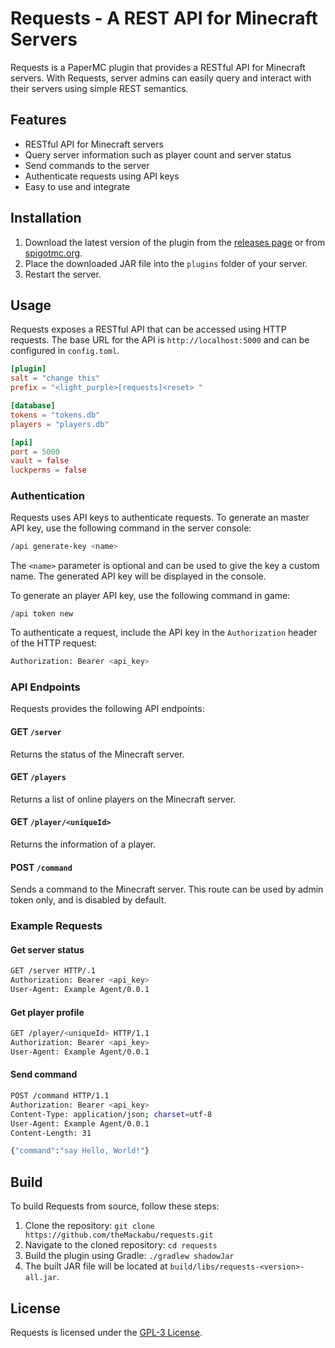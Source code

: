 # Requests - A REST API for Minecraft Servers

Requests is a PaperMC plugin that provides a RESTful API for Minecraft servers. With Requests, server admins can easily query and interact with their servers using simple REST semantics.

## Features

- RESTful API for Minecraft servers
- Query server information such as player count and server status
- Send commands to the server
- Authenticate requests using API keys
- Easy to use and integrate

## Installation

1. Download the latest version of the plugin from the [releases page](https://github.com/theMackabu/requests/releases) or from [spigotmc.org](https://no-url-yet.com).
2. Place the downloaded JAR file into the `plugins` folder of your server.
3. Restart the server.

## Usage

Requests exposes a RESTful API that can be accessed using HTTP requests. The base URL for the API is `http://localhost:5000` and can be configured in `config.toml`.

```toml
[plugin]
salt = "change this"
prefix = "<light_purple>[requests]<reset> "

[database]
tokens = "tokens.db"
players = "players.db"

[api]
port = 5000
vault = false
luckperms = false
```

### Authentication

Requests uses API keys to authenticate requests. To generate an master API key, use the following command in the server console:

```bash
/api generate-key <name>
```

The `<name>` parameter is optional and can be used to give the key a custom name. The generated API key will be displayed in the console.

To generate an player API key, use the following command in game:

```
/api token new
```

To authenticate a request, include the API key in the `Authorization` header of the HTTP request:

```bash
Authorization: Bearer <api_key>
```

### API Endpoints

Requests provides the following API endpoints:

#### GET `/server`

Returns the status of the Minecraft server.

#### GET `/players`

Returns a list of online players on the Minecraft server.

#### GET `/player/<uniqueId>`

Returns the information of a player.

#### POST `/command`

Sends a command to the Minecraft server. This route can be used by admin token only, and is disabled by default.

### Example Requests

#### Get server status

```bash
GET /server HTTP/.1
Authorization: Bearer <api_key>
User-Agent: Example Agent/0.0.1
```

#### Get player profile

```bash
GET /player/<uniqueId> HTTP/1.1
Authorization: Bearer <api_key>
User-Agent: Example Agent/0.0.1
```

#### Send command

```bash
POST /command HTTP/1.1
Authorization: Bearer <api_key>
Content-Type: application/json; charset=utf-8
User-Agent: Example Agent/0.0.1
Content-Length: 31

{"command":"say Hello, World!"}
```

## Build

To build Requests from source, follow these steps:

1. Clone the repository: `git clone https://github.com/theMackabu/requests.git`
2. Navigate to the cloned repository: `cd requests`
3. Build the plugin using Gradle: `./gradlew shadowJar`
4. The built JAR file will be located at `build/libs/requests-<version>-all.jar`.

## License

Requests is licensed under the [GPL-3 License](https://github.com/themackabu/requests/blob/master/LICENSE.md).
